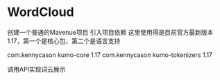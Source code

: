 # WordCloud
创建一个普通的Mavenue项目
引入项目依赖
这里使用得是目前官方最新版本 1.17，第一个是核心包，第二个是语言支持

   <dependency>	
            <groupId>com.kennycason</groupId>	
            <artifactId>kumo-core</artifactId>	
            <version>1.17</version>	
        </dependency>	
        <dependency>	
            <groupId>com.kennycason</groupId>	
            <artifactId>kumo-tokenizers</artifactId>	
            <version>1.17</version>	
        </dependency>
        
 调用API实现词云展示
